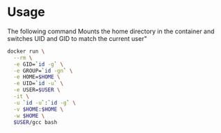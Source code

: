 # Usage

The following command Mounts the home directory in the container and switches UID and GID to match the current user"

````bash
docker run \
  --rm \
  -e GID=`id -g` \
  -e GROUP=`id -gn` \
  -e HOME=$HOME \
  -e UID=`id -u` \
  -e USER=$USER \
  -it \
  -u `id -u`:`id -g` \
  -v $HOME:$HOME \
  -w $HOME \
  $USER/gcc bash
````
